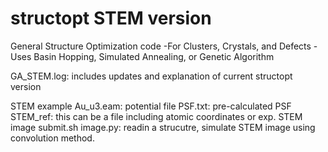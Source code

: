 structopt STEM version
=========

General Structure Optimization code
-For Clusters, Crystals, and Defects
-Uses Basin Hopping, Simulated Annealing, or Genetic Algorithm

GA_STEM.log: includes updates and explanation of current structopt version  

STEM example
Au_u3.eam: potential file
PSF.txt: pre-calculated PSF 
STEM_ref: this can be a file including atomic coordinates or exp. STEM image
submit.sh
image.py: readin a strucutre, simulate STEM image using convolution method.  
